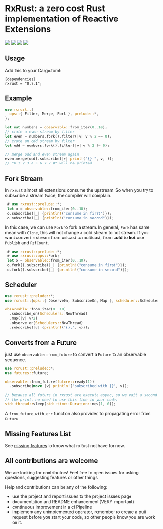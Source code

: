 # RxRust: a zero cost Rust implementation of Reactive Extensions
[![](https://docs.rs/rxrust/badge.svg)](https://docs.rs/rxrust/)
[![](https://img.shields.io/crates/v/rxrust.svg)](https://crates.io/crates/rxrust)
[![](https://img.shields.io/crates/d/rxrust.svg)](https://crates.io/crates/rxrust)
![](https://github.com/M-Adoo/rxRust/workflows/test/badge.svg)

## Usage
Add this to your Cargo.toml:

```ignore
[dependencies]
rxrust = "0.7.1";
```

## Example 

```rust
use rxrust::{
  ops::{ Filter, Merge, Fork }, prelude::*, 
};

let mut numbers = observable::from_iter(0..10);
// crate a even stream by filter
let even = numbers.fork().filter(|v| v % 2 == 0);
// crate an odd stream by filter
let odd = numbers.fork().filter(|v| v % 2 != 0);

// merge odd and even stream again
even.merge(odd).subscribe(|v| print!("{} ", v, ));
// "0 1 2 3 4 5 6 7 8 9" will be printed.

```

## Fork Stream

In `rxrust` almost all extensions consume the upstream. So when you try to subscribe a stream twice, the compiler will complain. 

```rust ignore
 # use rxrust::prelude::*;
 let o = observable::from_iter(0..10);
 o.subscribe(|_| {println!("consume in first")});
 o.subscribe(|_| {println!("consume in second")});
```

In this case, we can use `Fork` to fork a stream. In general, `Fork` has same mean with `Clone`, this will not change a cold stream to hot stream. If you want convert a stream from  unicast to multicast, from **cold** to **hot** use `Publish` and `RefCount`.

```rust
 # use rxrust::prelude::*;
 # use rxrust::ops::Fork;
 let o = observable::from_iter(0..10);
 o.fork().subscribe(|_| {println!("consume in first")});
 o.fork().subscribe(|_| {println!("consume in second")});
```

## Scheduler

```rust 
use rxrust::prelude::*;
use rxrust::{ops::{ ObserveOn, SubscribeOn, Map }, scheduler::Schedulers };

observable::from_iter(0..10)
  .subscribe_on(Schedulers::NewThread)
  .map(|v| v*2)
  .observe_on(Schedulers::NewThread)
  .subscribe(|v| {println!("{},", v)});
```

## Converts from a Future

just use `observable::from_future` to convert a `Future` to an observable sequence.

```rust
use rxrust::prelude::*;
use futures::future;

observable::from_future(future::ready(1))
  .subscribe(move |v| println!("subscribed with {}", v));

// because all future in rxrust are execute async, so we wait a second to see
// the print, no need to use this line in your code.
std::thread::sleep(std::time::Duration::new(1, 0));
```

A `from_future_with_err` function also provided to propagating error from `Future`.

## Missing Features List
See [missing features](missing_features.md) to know what rxRust not have for now.

## All contributions are welcome

We are looking for contributors! Feel free to open issues for asking questions, suggesting features or other things!

Help and contributions can be any of the following:

- use the project and report issues to the project issues page
- documentation and README enhancement (VERY important)
- continuous improvement in a ci Pipeline
- implement any unimplemented operator, remember to create a pull request before you start your code, so other people know you are work on it.